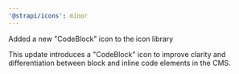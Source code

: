 ```yaml
---
'@strapi/icons': minor
---
```


Added a new "CodeBlock" icon to the icon library

This update introduces a "CodeBlock" icon to improve clarity and differentiation between block and inline code elements in the CMS.
